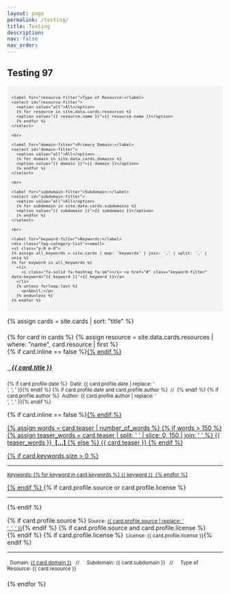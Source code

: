 ```yaml
---
layout: page
permalink: /testing/
title: Testing
description:
nav: false
nav_order: 
---
```


## Testing 97

<div style="background-color: #f2f2f2; padding: 10px;">
  <div id="filter-options" style="font-size: 0.8em;">
    
    <label for="resource-filter">Type of Resource:</label>
    <select id="resource-filter">
      <option value="all">All</option>
      {% for resource in site.data.cards.resources %}
      <option value="{{ resource.name }}">{{ resource.name }}</option>
      {% endfor %}
    </select>

    <br>

    <label for="domain-filter">Primary Domain:</label>
    <select id="domain-filter">
      <option value="all">All</option>
      {% for domain in site.data.cards.domains %}
      <option value="{{ domain }}">{{ domain }}</option>
      {% endfor %}
    </select>

    <br>

    <label for="subdomain-filter">Subdomain:</label>
    <select id="subdomain-filter">
      <option value="all">All</option>
      {% for subdomain in site.data.cards.subdomains %}
      <option value="{{ subdomain }}">{{ subdomain }}</option>
      {% endfor %}
    </select>

    <br>
    
    <label for="keyword-filter">Keywords:</label>
    <div class="tag-category-list"><small>
    <ul class="p-0 m-0">
    {% assign all_keywords = site.cards | map: 'keywords' | join: ',' | split: ',' | uniq %}
    {% for keyword in all_keywords %}
      <li>
        <i class="fa-solid fa-hashtag fa-sm"></i> <a href="#" class="keyword-filter" data-keyword="{{ keyword }}">{{ keyword }}</a>
      </li>
      {% unless forloop.last %}
        <p>&bull;</p>
      {% endunless %}
    {% endfor %}
  </ul>
</small>
</div>
</div>
</div>

{% assign cards = site.cards | sort: "title" %}

<div id="card-list" style="margin-top: 20px;">
{% for card in cards %}
  {% assign resource = site.data.cards.resources | where: "name", card.resource | first %}
  <div class="card {% if card.inline == false %}hoverable{% endif %}" style="margin-bottom: 20px;" data-domain="{{ card.domain }}" data-subdomain="{{ card.subdomain }}">
    <div class="row no-gutters">
      <div class="team">
        <div class="card-body">
          {% if card.inline == false %}<a href="{{ card.url | relative_url }}">{% endif %}
            <h5 class="card-title"><i class="{{ resource.icon | default: 'fas fa-file' }}"></i>&nbsp;&nbsp; {{ card.title }}</h5></a>
          <p class="card-text"><small class="test-muted">{% if card.profile.date %}<i class="fa-solid fa-calendar"></i>&nbsp; Date: {{ card.profile.date | replace: '<br />', ', ' }}{% endif %}
            {% if card.profile.date and card.profile.author %}&nbsp;&nbsp;//&nbsp;&nbsp;{% endif %}
            {% if card.profile.author %}<i class="fa-solid fa-user"></i>&nbsp; Author: {{ card.profile.author | replace: '<br />', ', ' }}{% endif %}</small></p>
          {% if card.inline == false %}<a href="{{ card.url | relative_url }}">{% endif %}
            <p class="card-text">
              {% assign words = card.teaser | number_of_words %}
              {% if words > 150 %}
                {% assign teaser_words = card.teaser | split: ' ' | slice: 0, 150 | join: ' ' %}
                {{ teaser_words }} &nbsp;<b><u>[...]</u></b>
              {% else %}
                {{ card.teaser }}
              {% endif %}
            </p>
          {% if card.keywords.size > 0 %}
            <hr class="solid">
            <p class="card-text test-muted keyword"><small>Keywords: {% for keyword in card.keywords %}<i class="fa-solid fa-hashtag fa-sm"></i>&nbsp;{{ keyword }}&nbsp;&nbsp;{% endfor %}</small></p>
          {% endif %}
          </a>
          {% if card.profile.source or card.profile.license %}
            <hr class="solid">
          {% endif %}
          <p class="card-text">
            {% if card.profile.source %}<small class="test-muted"><i class="fas fa-link"></i> Source: <a href="{{ card.profile.source }}">{{ card.profile.source | replace: '<br />', ', ' }}</a></small>{% endif %}
            {% if card.profile.source and card.profile.license %}<br>{% endif %}
            {% if card.profile.license %}<small class="test-muted"><i class="fa-solid fa-quote-left"></i>&nbsp; License: {{ card.profile.license }}</small>{% endif %}
          </p>
            <hr class="solid">
          <p class="card-text">
            <small class="test-muted domain"><i class="fa-solid fa-square"></i>&nbsp; Domain: <a href="{{ site.url }}{{ site.baseurl }}{{ card.domain | downcase | replace: ' ', '-' }}">{{ card.domain }}</a> &nbsp;&nbsp;//&nbsp;&nbsp;</small>
            <small class="test-muted subdomain"><i class="fa-solid fa-sitemap"></i>&nbsp; Subdomain: {{ card.subdomain }} &nbsp;&nbsp;//&nbsp;&nbsp;</small>
            <small class="test-muted resource"><i class="{{ resource.icon | default: 'fas fa-file' }}"></i>&nbsp; Type of Resource: {{ card.resource }}</small><br>
          </p>
        </div>
      </div>
    </div>
  </div>
{% endfor %}
</div>

<script>
document.addEventListener('DOMContentLoaded', function() {
  const domainFilter = document.getElementById('domain-filter');
  const subdomainFilter = document.getElementById('subdomain-filter');
  const resourceFilter = document.getElementById('resource-filter');
  const keywordLinks = document.querySelectorAll('.keyword-filter');
  const cards = document.querySelectorAll('.card');

  // Define a mapping of subdomains to corresponding domains
  const subdomainToDomain = {
    'All': 'All',
    'Defining Data': 'Understanding Data',
    'Critiquing Data': 'Understanding Data',
    'Acting Ethically with Data': 'Understanding Data',
    'Linking Data and Justice': 'Understanding Data',
    'Collecting Data': 'Processing Data',
    'Organizing and Cleaning Data': 'Processing Data',
    'Analyzing and Drawing Insights from Data': 'Processing Data',
    'Storing and Preserving Data': 'Processing Data',
    'Appealing with Data': 'Persuading with Data',
    'Visualizing Data': 'Persuading with Data',
    'Mapping Data': 'Persuading with Data',
    'Telling Multi-Modal Stories with Data': 'Persuading with Data'
  };

  function filterCards() {
    const selectedDomain = domainFilter.value;
    const selectedSubdomain = subdomainFilter.value;
    const selectedResource = resourceFilter.value;

    cards.forEach(card => {
      const domain = card.getAttribute('data-domain'); // Get domain from data attribute
      const subdomain = card.getAttribute('data-subdomain'); // Get subdomain from data attribute
      const resource = card.querySelector('.resource').textContent.trim().replace('Type of Resource: ', ''); 

      const domainMatch = selectedDomain === 'all' || domain === selectedDomain;
      const subdomainMatch = selectedSubdomain === 'all' || subdomain === selectedSubdomain;
      const resourceMatch = selectedResource === 'all' || resource === selectedResource;

      if (domainMatch && subdomainMatch && resourceMatch) {
        card.style.display = 'block';
      } else {
        card.style.display = 'none';
      }
    });
  }

  domainFilter.addEventListener('change', filterCards);
  subdomainFilter.addEventListener('change', function() {
  // Update the domain filter based on the selected subdomain
  const selectedSubdomain = subdomainFilter.value;
  const correspondingDomain = subdomainToDomain[selectedSubdomain];
  if (correspondingDomain) {
    domainFilter.value = correspondingDomain;
  } else if (selectedSubdomain === 'all') {
    domainFilter.value = 'all'; // Set domain filter to 'all' if 'all' is selected for subdomain
  }
  filterCards();
});
  
  resourceFilter.addEventListener('change', filterCards);

  keywordLinks.forEach(link => {
    link.addEventListener('click', function(event) {
      event.preventDefault();
      const selectedKeyword = this.getAttribute('data-keyword');
      filterCardsByKeyword(selectedKeyword);
    });
  });

  function filterCardsByKeyword(keyword) {
    cards.forEach(card => {
      const cardKeywords = card.querySelector('.keyword').innerText;
      if (cardKeywords.includes(keyword)) {
        card.style.display = 'block';
      } else {
        card.style.display = 'none';
      }
    });
  }

  // Initial filtering when the page loads
  filterCards();
});
</script>
